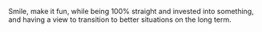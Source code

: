 Smile, make it fun, while being 100% straight and invested into something, and having a view to transition to better situations on the long term. 